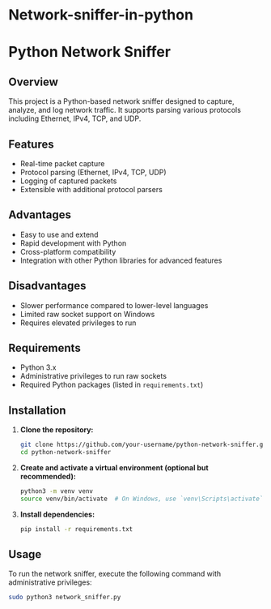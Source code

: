 # Network-sniffer-in-python
# Python Network Sniffer

## Overview
This project is a Python-based network sniffer designed to capture, analyze, and log network traffic. It supports parsing various protocols including Ethernet, IPv4, TCP, and UDP.

## Features
- Real-time packet capture
- Protocol parsing (Ethernet, IPv4, TCP, UDP)
- Logging of captured packets
- Extensible with additional protocol parsers

## Advantages
- Easy to use and extend
- Rapid development with Python
- Cross-platform compatibility
- Integration with other Python libraries for advanced features

## Disadvantages
- Slower performance compared to lower-level languages
- Limited raw socket support on Windows
- Requires elevated privileges to run

## Requirements
- Python 3.x
- Administrative privileges to run raw sockets
- Required Python packages (listed in `requirements.txt`)

## Installation
1. **Clone the repository:**
    ```bash
    git clone https://github.com/your-username/python-network-sniffer.git
    cd python-network-sniffer
    ```

2. **Create and activate a virtual environment (optional but recommended):**
    ```bash
    python3 -m venv venv
    source venv/bin/activate  # On Windows, use `venv\Scripts\activate`
    ```

3. **Install dependencies:**
    ```bash
    pip install -r requirements.txt
    ```

## Usage
To run the network sniffer, execute the following command with administrative privileges:
```bash
sudo python3 network_sniffer.py
